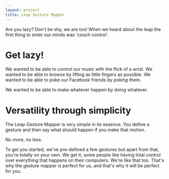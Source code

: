 ```yaml
---
layout: project
title: Leap Gesture Mapper
---
```


Are you lazy? Don't be shy, we are too!
When we heard about the leap the first thing to enter our minds was 'couch control'.

# Get lazy!

We wanted to be able to control our music with the flick of a wrist. We wanted to be able to browse by lifting as little fingers as possible. We wanted to be able to poke our Facebook friends by *poking* them.

We wanted to be able to make whatever happen by doing whatever.

# Versatility through simplicity

The Leap Gesture Mapper is very simple in its essence.
You define a gesture and then say what should happen if you make that motion.

No more, no less.

To get you started, we've pre-defined a few gestures but apart from that, you're totally on your own.
We get it, some people like having total control over everything that happens on their computers. We're like that too.
That's why the gesture mapper is perfect for us, and that's why it will be perfect for you.
